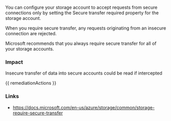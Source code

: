 
You can configure your storage account to accept requests from secure connections only by setting the Secure transfer required property for the storage account. 

When you require secure transfer, any requests originating from an insecure connection are rejected. 

Microsoft recommends that you always require secure transfer for all of your storage accounts.

### Impact
Insecure transfer of data into secure accounts could be read if intercepted

<!-- DO NOT CHANGE -->
{{ remediationActions }}

### Links
- https://docs.microsoft.com/en-us/azure/storage/common/storage-require-secure-transfer


